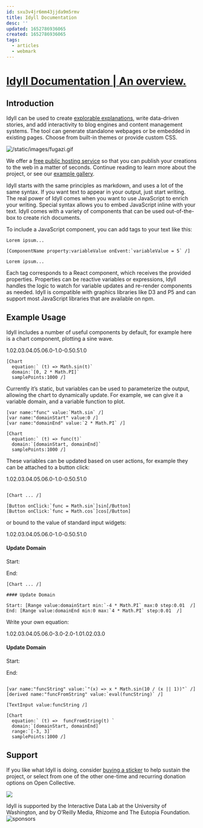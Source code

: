 ```yaml
---
id: sxu3v4jr6mm43jjda9m5rmv
title: Idyll Documentation
desc: ''
updated: 1652786936065
created: 1652786936065
tags:
  - articles
  - webmark
---
```


# [Idyll Documentation | An overview.](https://idyll-lang.org/docs)

## Introduction

Idyll can be used to create [explorable explanations](https://explorabl.es/), write data-driven stories, and add interactivity to blog engines and content management systems. The tool can generate standalone webpages or be embedded in existing pages. Choose from built-in themes or provide custom CSS.

![/static/images/fugazi.gif](https://idyll-lang.org/static/images/fugazi.gif)

We offer a [free public hosting service](https://idyll.pub/) so that you can publish your creations to the web in a matter of seconds. Continue reading to learn more about the project, or see our [example gallery](https://idyll-lang.org/gallery).

Idyll starts with the same principles as markdown, and uses a lot of the same syntax. If you want text to appear in your output, just start writing. The real power of Idyll comes when you want to use JavaScript to enrich your writing. Special syntax allows you to embed JavaScript inline with your text. Idyll comes with a variety of components that can be used out-of-the-box to create rich documents.

To include a JavaScript component, you can add tags to your text like this:

```
Lorem ipsum...

[ComponentName property:variableValue onEvent:`variableValue = 5` /]

Lorem ipsum...
```

Each tag corresponds to a React component, which receives the provided properties. Properties can be reactive variables or expressions, Idyll handles the logic to watch for variable updates and re-render components as needed. Idyll is compatible with graphics libraries like D3 and P5 and can support most JavaScript libraries that are available on npm.

## Example Usage

Idyll includes a number of useful components by default, for example here is a chart component, plotting a sine wave.

1.02.03.04.05.06.0\-1.0\-0.50.51.0

```
[Chart
  equation:` (t) => Math.sin(t)`
  domain:`[0, 2 * Math.PI]`
  samplePoints:1000 /]
```

Currently it’s static, but variables can be used to parameterize the output, allowing the chart to dynamically update. For example, we can give it a variable domain, and a variable function to plot.

```
[var name:"func" value:`Math.sin` /]
[var name:"domainStart" value:0 /]
[var name:"domainEnd" value:`2 * Math.PI` /]

[Chart
  equation:` (t) => func(t)`
  domain:`[domainStart, domainEnd]`
  samplePoints:1000 /]
```

These variables can be updated based on user actions, for example they can be attached to a button click:

1.02.03.04.05.06.0\-1.0\-0.50.51.0

```

[Chart ... /]

[Button onClick:`func = Math.sin`]sin[/Button]
[Button onClick:`func = Math.cos`]cos[/Button]
```

or bound to the value of standard input widgets:

1.02.03.04.05.06.0\-1.0\-0.50.51.0

#### Update Domain

Start:

End:

```
[Chart ... /]

#### Update Domain

Start: [Range value:domainStart min:`-4 * Math.PI` max:0 step:0.01  /]
End: [Range value:domainEnd min:0 max:`4 * Math.PI` step:0.01  /]
```

Write your own equation:

1.02.03.04.05.06.0\-3.0\-2.0\-1.01.02.03.0

#### Update Domain

Start:

End:

```

[var name:"funcString" value:`"(x) => x * Math.sin(10 / (x || 1))"` /]
[derived name:"funcFromString" value:`eval(funcString)` /]

[TextInput value:funcString /]

[Chart
  equation:` (t) =>  funcFromString(t) `
  domain:`[domainStart, domainEnd]`
  range:`[-3, 3]`
  samplePoints:1000 /]
```

## Support

If you like what Idyll is doing, consider [buying a sticker](https://opencollective.com/idyll) to help sustain the project, or select from one of the other one-time and recurring donation options on Open Collective.

[![](https://opencollective.com/idyll/donate/button@2x.png?color=blue)](https://opencollective.com/idyll/)

Idyll is supported by the Interactive Data Lab at the University of Washington, and by O’Reilly Media, Rhizome and The Eutopia Foundation.![sponsors](inbox/assets/sponsors..png)
